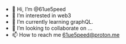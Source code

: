 - 👋 Hi, I’m @61ue5peed
- 👀 I’m interested in web3
- 🌱 I’m currently learning graphQL.
- 💞️ I’m looking to collaborate on ...
- 📫 How to reach me 61ue5peed@proton.me

<!---
61ue5peed/61ue5peed is a ✨ special ✨ repository because its `README.md` (this file) appears on your GitHub profile.
You can click the Preview link to take a look at your changes.
--->
